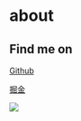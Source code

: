# about

## Find me on

[Github](https://github.com/chansee97)

[掘金](https://juejin.cn/user/3826745248595550)

![](https://img.shields.io/endpoint?style=social&url=https%3A%2F%2Fapi.codetime.dev%2Fshield%3Fid%3D17109%26project%3D%26in%3D0)